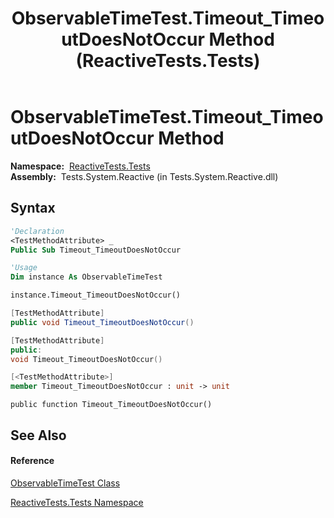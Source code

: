 ﻿---
title: ObservableTimeTest.Timeout_TimeoutDoesNotOccur Method  (ReactiveTests.Tests)
TOCTitle: Timeout_TimeoutDoesNotOccur Method
ms:assetid: M:ReactiveTests.Tests.ObservableTimeTest.Timeout_TimeoutDoesNotOccur
ms:mtpsurl: https://msdn.microsoft.com/en-us/library/reactivetests.tests.observabletimetest.timeout_timeoutdoesnotoccur(v=VS.103)
ms:contentKeyID: 36620972
ms.date: 06/28/2011
mtps_version: v=VS.103
f1_keywords:
- ReactiveTests.Tests.ObservableTimeTest.Timeout_TimeoutDoesNotOccur
dev_langs:
- CSharp
- JScript
- VB
- FSharp
- c++
---

# ObservableTimeTest.Timeout\_TimeoutDoesNotOccur Method

**Namespace:**  [ReactiveTests.Tests](hh289046\(v=vs.103\).md)  
**Assembly:**  Tests.System.Reactive (in Tests.System.Reactive.dll)

## Syntax

``` vb
'Declaration
<TestMethodAttribute> _
Public Sub Timeout_TimeoutDoesNotOccur
```

``` vb
'Usage
Dim instance As ObservableTimeTest

instance.Timeout_TimeoutDoesNotOccur()
```

``` csharp
[TestMethodAttribute]
public void Timeout_TimeoutDoesNotOccur()
```

``` c++
[TestMethodAttribute]
public:
void Timeout_TimeoutDoesNotOccur()
```

``` fsharp
[<TestMethodAttribute>]
member Timeout_TimeoutDoesNotOccur : unit -> unit 
```

``` jscript
public function Timeout_TimeoutDoesNotOccur()
```

## See Also

#### Reference

[ObservableTimeTest Class](hh315045\(v=vs.103\).md)

[ReactiveTests.Tests Namespace](hh289046\(v=vs.103\).md)

